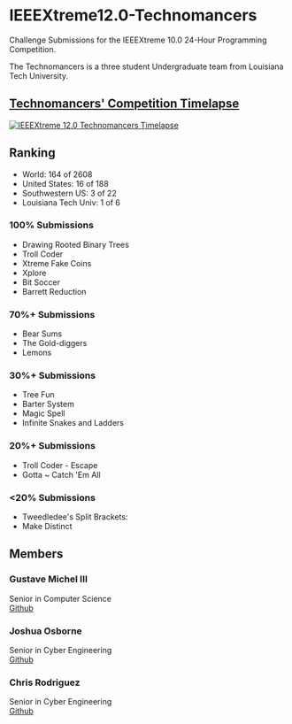 # IEEEXtreme12.0-Technomancers
Challenge Submissions for the IEEEXtreme 10.0 24-Hour Programming Competition.

The Technomancers is a three student Undergraduate team from Louisiana Tech University.

## [Technomancers' Competition Timelapse](https://www.youtube.com/watch?v=nKsjV7qJ13A)
[![IEEEXtreme 12.0 Technomancers Timelapse](http://img.youtube.com/vi/nKsjV7qJ13A/0.jpg)](https://www.youtube.com/watch?v=nKsjV7qJ13A)

## Ranking
* World: 164 of 2608
* United States: 16 of 188
* Southwestern US: 3 of 22
* Louisiana Tech Univ: 1 of 6

### 100% Submissions
* Drawing Rooted Binary Trees
* Troll Coder
* Xtreme Fake Coins
* Xplore
* Bit Soccer
* Barrett Reduction

### 70%+ Submissions
* Bear Sums
* The Gold-diggers
* Lemons

### 30%+ Submissions
* Tree Fun
* Barter System
* Magic Spell
* Infinite Snakes and Ladders

### 20%+ Submissions
* Troll Coder - Escape
* Gotta ~ Catch 'Em All

### <20% Submissions
* Tweedledee's Split Brackets:
* Make Distinct

## Members

### Gustave Michel III
Senior in Computer Science  
[Github](https://github.com/gurustave)

### Joshua Osborne
Senior in Cyber Engineering  
[Github](https://github.com/JoshuaOsborneCYEN)

### Chris Rodriguez
Senior in Cyber Engineering  
[Github](https://github.com/chrizrodz)
